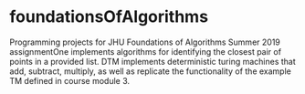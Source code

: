 # foundationsOfAlgorithms
Programming projects for JHU Foundations of Algorithms Summer 2019
assignmentOne implements algorithms for identifying the closest pair of points in a provided list. 
DTM implements deterministic turing machines that add, subtract, multiply, as well as replicate the functionality of the example TM defined in course module 3.
